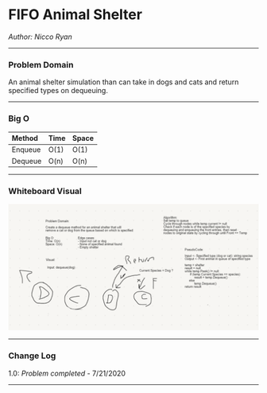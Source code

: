 # FIFO Animal Shelter
*Author: Nicco Ryan*

---

### Problem Domain
An animal shelter simulation than can take in dogs and cats and return specified types on dequeuing.

---


### Big O


| Method | Time | Space |
| :----------- | :----------- | :----------- |
| Enqueue | O(1) | O(1) |
| Dequeue | O(n) | O(n) |


---


### Whiteboard Visual
![PsuedoQueue Whiteboard](../../../assets/FIFOShelterWB.png)



---

### Change Log
1.0: *Problem completed* - 7/21/2020 

---
